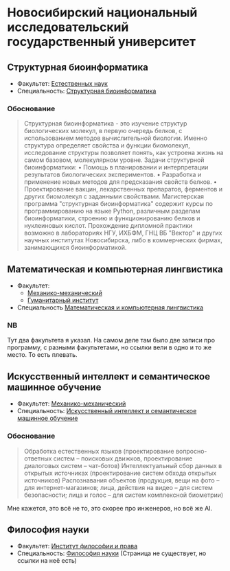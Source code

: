 # Новосибирский национальный исследовательский государственный университет

## Структурная биоинформатика

- Факультет: [Естественных наук](https://fen.nsu.ru/)
- Специальность: [Структурная биоинформатика](http://lib.nsu.ru:8081/xmlui/handle/nsu/11367)

### Обоснование

> Структурная биоинформатика - это изучение структур биологических молекул, в
> первую очередь белков, с использованием методов вычислительной
> биологии. Именно структура определяет свойства и функции биомолекул,
> исследование структуры позволяет понять, как устроена жизнь на самом базовом,
> молекулярном уровне. Задачи структурной биоинформатики: • Помощь в
> планировании и интерпретации результатов биологических экспериментов. •
> Разработка и применение новых методов для предсказания свойств белков. •
> Проектирование вакцин, лекарственных препаратов, ферментов и других
> биомолекул с заданными свойствами. Магистерская программа "структурная
> биоинформатика" содержит курсы по программированию на языке Python, различным
> разделам биоинформатики, строению и функционированию белков и нуклеиновых
> кислот. Прохождение дипломной практики возможно в лабораториях НГУ, ИХБФМ,
> ГНЦ ВБ "Вектор" и других научных институтах Новосибирска, либо в коммерческих
> фирмах, занимающихся биоинформатикой.

## Математическая и компьютерная лингвистика

- Факультет:
  - [Механико-механический](https://www.nsu.ru/n/mathematics-mechanics-department/)
  - [Гуманитарный институт](https://www.nsu.ru/n/humanities-institute/)
- Специальность [Математическая и компьютерная лингвистика](https://education.nsu.ru/philology_computer_linguistics/)

### NB
Тут два факультета я указал. На самом деле там было две записи про программу, с
разными факультетами, но ссылки вели в одно и то же место. То есть плевать.

## Искусственный интеллект и семантическое машинное обучение

- Факультет: [Механико-механический](https://www.nsu.ru/n/mathematics-mechanics-department/)
- Специальность: [Искусственный интеллект и семантическое машинное обучение](https://education.nsu.ru/artificial_intelligence/)


### Обоснование
> Обработка естественных языков (проектирование вопросно-ответных систем –
> поисковых движков, проектирование диалоговых систем – чат-ботов)
> Интеллектуальный сбор данных в открытых источниках (проектирование систем
> обхода открытых источников)
> Распознавания объектов (продукция, вещи на фото – для интернет-магазинов;
> лица, действия на видео – для систем безопасности; лица и голос – для систем
> комплексной биометрии)

Мне кажется, это всё не то, это скорее про инженеров, но всё же AI.

## Философия науки

- Факультет: [Институт философии и права](https://nsu.ru/philf)
- Специальность: [Философия науки](https://nsu.ru/programs_courses) (Страница
  не существует, но ссылки на неё есть)

